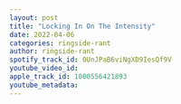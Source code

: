 ```yaml
---
layout: post
title: "Locking In On The Intensity"
date: 2022-04-06
categories: ringside-rant
author: ringside-rant
spotify_track_id: 0UnJPaB6viNgXD9IesQf9V
youtube_video_id: 
apple_track_id: 1000556421893
youtube_metadata: 
---
```

